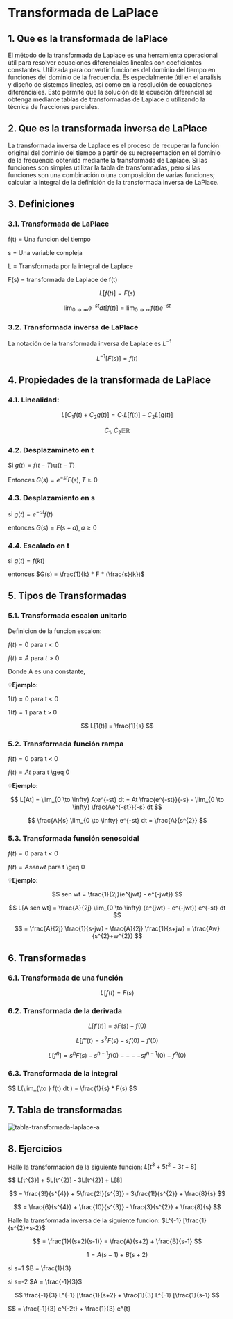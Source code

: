 # Transformada de LaPlace
## 1. Que es la transformada de laPlace
El método de la transformada de Laplace es una herramienta operacional útil para resolver ecuaciones diferenciales lineales con coeficientes constantes. Utilizada para convertir funciones del dominio del tiempo en funciones del dominio de la frecuencia. Es especialmente útil en el análisis y diseño de sistemas lineales, así como en la resolución de ecuaciones diferenciales. Esto permite que la solución de la ecuación diferencial se obtenga mediante tablas de transformadas de Laplace o utilizando la técnica de fracciones parciales.
## 2. Que es la transformada inversa de LaPlace
La transformada inversa de Laplace es el proceso de recuperar la función original del dominio del tiempo a partir de su representación en el dominio de la frecuencia obtenida mediante la transformada de Laplace. Si las funciones son simples utilizar la tabla de transformadas, pero si las funciones son una combinación o una composición de varias funciones; calcular la integral de la definición de la transformada inversa de LaPlace.
## 3. Definiciones
### 3.1. Transformada de LaPlace
f(t) = Una funcion del tiempo

s = Una variable compleja

L = Transformada por la integral de Laplace

F(s) = transformada de Laplace de f(t)

$$ L[f(t)] = F(s) $$

$$ \lim_{0 \to \infty} e^{-st} dt[f(t)] = \lim_{0 \to \infty} f(t)e^{-st} $$

### 3.2. Transformada inversa de LaPlace
La notación de la transformada inversa de Laplace es $L^{-1}$

$$ L^{-1} [F(s)] = f(t) $$

## 4. Propiedades de la transformada de LaPlace
### 4.1. Linealidad:
$$ L[C_{1}f(t) + C_{2}g(t)] = C_{1}L[f(t)] + C_{2}L[g(t)] $$ 

$$ C_{1} , C_{2} \mathbb{E} \mathbb{R} $$
### 4.2. Desplazamineto en t
Si $g(t) = f(t - T) \mathbb{u} (t - T)$

Entonces $G(s) = e^{-st} F(s) , T \geq 0$
### 4.3. Desplazamiento en s

si $g(t) = e^{-at} f(t)$

entonces $G(s) = F(s + a) , a \geq 0$
### 4.4. Escalado en t
si $g(t) = f(kt)$

entonces $G(s) = \frac{1}{k} * F * (\frac{s}{k})$

## 5. Tipos de Transformadas
### 5.1. Transformada escalon unitario
Definicion de la funcion escalon: 

$f(t) = 0$ para $t < 0$

$f(t) = A$ para $t > 0$

Donde A es una constante, 

💡**Ejemplo:**

$1(t) = 0$ para t < 0

$1(t) = 1$ para t > 0

$$ L[1(t)] = \frac{1}{s} $$

### 5.2. Transformada función rampa

$f(t) = 0$ para t < 0

$f(t) = At$ para t \geq 0

💡**Ejemplo:**

$$ L[At] = \lim_{0 \to \infty} Ate^{-st} dt = At \frac{e^{-st}}{-s} - \lim_{0 \to \infty} \frac{Ae^{-st}}{-s} dt $$

$$ \frac{A}{s} \lim_{0 \to \infty} e^{-st} dt = \frac{A}{s^{2}} $$

### 5.3. Transformada función senosoidal

$f(t) = 0$  para t < 0

$f(t) = A sen wt$ para t \geq 0

💡**Ejemplo:**

$$ sen wt = \frac{1}{2j}(e^{jwt} - e^{-jwt}) $$

$$ L[A sen wt] = \frac{A}{2j} \lim_{0 \to \infty} (e^{jwt} - e^{-jwt}) e^{-st} dt $$

$$ = \frac{A}{2j} \frac{1}{s-jw} - \frac{A}{2j} \frac{1}{s+jw} = \frac{Aw}{s^{2}+w^{2}} $$

## 6. Transformadas
### 6.1. Transformada de una función
$$ L[f(t) = F(s) $$
### 6.2. Transformada de la derivada
$$ L[f'(t)] = sF(s) - f(0) $$

$$ L[f''(t) = s^{2}F(s) - sf(0) - f'(0) $$

$$ L[f^{n}] = s^{n}F(s) - s^{n-1}f(0) - - - - sf^{n-1}(0) - f^{n}(0) $$

### 6.3. Transformada de la integral
$$ L(\lim_{\to \} f(t) dt ) = \frac{1}{s} * F(s) $$

## 7. Tabla de transformadas

![tabla-transformada-laplace-a](https://github.com/user-attachments/assets/125c240a-e3b5-4ecb-ac40-3c8dc9a7dcd7)

## 8. Ejercicios

Halle la transformacion de la siguiente funcion: $L[t^{3}+5t^{2}-3t+8]$

$$ L[t^{3}] + 5L[t^{2}] - 3L[t^{2}] + L[8]

$$ = \frac{3!}{s^{4}} + 5\frac{2!}{s^{3}} - 3\frac{1!}{s^{2}} + \frac{8}{s} $$

$$ = \frac{6}{s^{4}} + \frac{10}{s^{3}} - \frac{3}{s^{2}} + \frac{8}{s} $$

Halle la transformada inversa de la siguiente funcion: $L^{-1} [\frac{1}{s^{2}+s-2}$

$$ = \frac{1}{(s+2)(s-1)} = \frac{A}{s+2} + \frac{B}{s-1} $$

$$ 1 = A(s-1) + B(s+2) $$

si s=1 $B = \frac{1}{3}

si s=-2 $A = \frac{-1}{3}$

$$ \frac{-1}{3} L^{-1} [\frac{1}{s+2} + \frac{1}{3} L^{-1} [\frac{1}{s-1} $$

$$ = \frac{-1}{3} e^{-2t} + \frac{1}{3} e^{t} 



